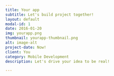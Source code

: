 ```yaml
---
title: Your app
subtitle: Let's build project together!
layout: default
modal-id: 1
date: 2016-01-20
img: yourapp.png
thumbnail: yourapp-thumbnail.png
alt: image-alt
project-date: Now!
client: You
category: Mobile Development
description: Let's drive your idea to be real!

---
```

